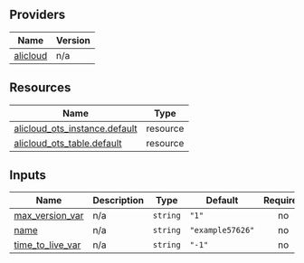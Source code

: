 <!-- BEGIN_TF_DOCS -->
## Providers

| Name | Version |
|------|---------|
| <a name="provider_alicloud"></a> [alicloud](#provider\_alicloud) | n/a |

## Resources

| Name | Type |
|------|------|
| [alicloud_ots_instance.default](https://registry.terraform.io/providers/hashicorp/alicloud/latest/docs/resources/ots_instance) | resource |
| [alicloud_ots_table.default](https://registry.terraform.io/providers/hashicorp/alicloud/latest/docs/resources/ots_table) | resource |

## Inputs

| Name | Description | Type | Default | Required |
|------|-------------|------|---------|:--------:|
| <a name="input_max_version_var"></a> [max\_version\_var](#input\_max\_version\_var) | n/a | `string` | `"1"` | no |
| <a name="input_name"></a> [name](#input\_name) | n/a | `string` | `"example57626"` | no |
| <a name="input_time_to_live_var"></a> [time\_to\_live\_var](#input\_time\_to\_live\_var) | n/a | `string` | `"-1"` | no |
<!-- END_TF_DOCS -->    